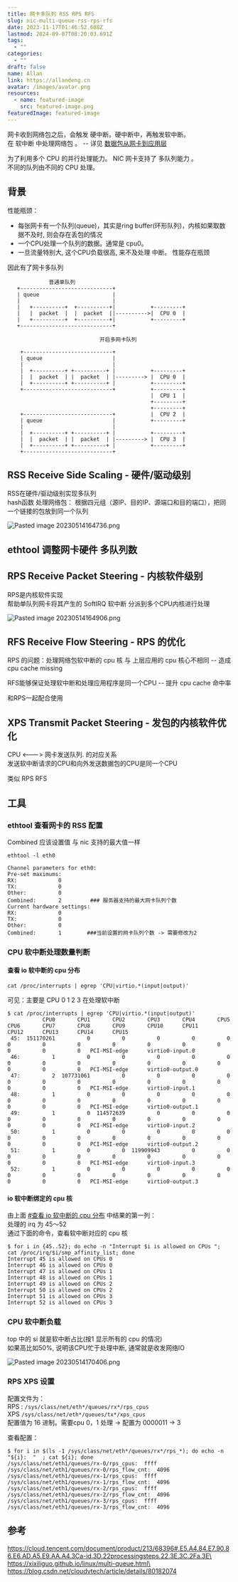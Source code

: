 ```yaml
---
title: 网卡多队列 RSS RPS RFS
slug: nic-multi-queue-rss-rps-rfs
date: 2023-11-17T01:46:52.608Z
lastmod: 2024-09-07T08:20:03.691Z
tags:
  - ""
categories:
  - ""
draft: false
name: Allan
link: https://allandeng.cn
avatar: /images/avatar.png
resources:
  - name: featured-image
    src: featured-image.png
featuredImage: featured-image
---
```

网卡收到网络包之后，会触发 硬中断。硬中断中，再触发软中断。\
在 软中断 中处理网络包 。 -- 详见 [数据包从网卡到应用层](/%E6%95%B0%E6%8D%AE%E5%8C%85%E4%BB%8E%E7%BD%91%E5%8D%A1%E5%88%B0%E5%BA%94%E7%94%A8%E5%B1%82)

为了利用多个 CPU 的并行处理能力。 NIC 网卡支持了 多队列能力 。\
不同的队列由不同的 CPU 处理。

## 背景

性能瓶颈：

* 每张网卡有一个队列(queue)，其实是ring buffer(环形队列)，内核如果取数据不及时, 则会存在丢包的情况
* 一个CPU处理一个队列的数据。通常是 cpu0。
* 一旦流量特别大, 这个CPU负载很高, 来不及处理 中断。 性能存在瓶颈

因此有了网卡多队列

```
             普通单队列                                   
   +-----------------------------+                        
   | queue                       |                        
   |                             |                        
   |   +----------+  +----------+|           +---------+  
   |   |  packet  |  |  packet  ||---------->|  CPU 0  |  
   |   +----------+  +----------+|           +---------+  
   +-----------------------------+                        
                                                    
                             开启多网卡队列               
                                                        
    +----------------------------+                       
    | queue                      |                       
    |                            |                       
    |  +----------+ +----------+ |           +---------+ 
    |  |  packet  | |  packet  | |---------> |  CPU 0  | 
    |  +----------+ +----------+ |           +---------+ 
    +----------------------------+           +---------+ 
                                             |  CPU 1  |  
                                             +---------+  
                                             +---------+  
    +----------------------------+           |  CPU 2  |  
    | queue                      |           +---------+  
    |                            |                        
    |  +----------+ +----------+ |           +---------+  
    |  |  packet  | |  packet  | |---------> |  CPU 3  |  
    |  +----------+ +----------+ |           +---------+  
    +----------------------------+                        
```

## RSS Receive Side Scaling - 硬件/驱动级别

RSS在硬件/驱动级别实现多队列\
hash函数 处理网络包： 根据四元组（源IP、目的IP、源端口和目的端口），把同一个链接的包放到同一个队列

![Pasted image 20230514164736.png](pic/nic-multi-queue-rss-rps-rfs-0.png)

## ethtool 调整网卡硬件 多队列数

## RPS Receive Packet Steering - 内核软件级别

RPS是内核软件实现\
帮助单队列网卡将其产生的 SoftIRQ 软中断 分派到多个CPU内核进行处理

![Pasted image 20230514164906.png](pic/nic-multi-queue-rss-rps-rfs-1.png)

## RFS Receive Flow Steering - RPS 的优化

RPS 的问题：处理网络包软中断的 cpu 核 与 上层应用的 cpu 核心不相同 -- 造成 cpu cache missing

RFS能够保证处理软中断和处理应用程序是同一个CPU -- 提升 cpu cache 命中率

和RPS一起配合使用

## XPS Transmit Packet Steering - 发包的内核软件优化

CPU <---> 网卡发送队列. 的对应关系\
发送软中断请求的CPU和向外发送数据包的CPU是同一个CPU

类似 RPS RFS

## 工具

### ethtool 查看网卡的 RSS 配置

Combined 应该设置值 与 nic 支持的最大值一样

```
ethtool -l eth0

Channel parameters for eth0:
Pre-set maximums:
RX:             0
TX:             0
Other:          0
Combined:       2         ### 服务器支持的最大网卡队列个数
Current hardware settings:
RX:             0
TX:             0
Other:          0
Combined:       1        ###当前设置的网卡队列个数 -> 需要修改为2
```

### CPU 软中断处理数量判断

#### 查看 io 软中断的 cpu 分布

```
cat /proc/interrupts | egrep 'CPU|virtio.*(input|output)'
```

可见：主要是 CPU 0 1 2 3 在处理软中断

```
$ cat /proc/interrupts | egrep 'CPU|virtio.*(input|output)'
           CPU0       CPU1       CPU2       CPU3       CPU4       CPU5       CPU6       CPU7       CPU8       CPU9       CPU10      CPU11      CPU12      CPU13      CPU14      CPU15
 45:  151170261          0          0          0          0          0          0          0          0          0          0          0          0          0          0          0   PCI-MSI-edge      virtio0-input.0
 46:          1          0          0          0          0          0          0          0          0          0          0          0          0          0          0          0   PCI-MSI-edge      virtio0-output.0
 47:          2  107731061          0          0          0          0          0          0          0          0          0          0          0          0          0          0   PCI-MSI-edge      virtio0-input.1
 48:          1          0          0          0          0          0          0          0          0          0          0          0          0          0          0          0   PCI-MSI-edge      virtio0-output.1
 49:          1          0  114572639          0          0          0          0          0          0          0          0          0          0          0          0          0   PCI-MSI-edge      virtio0-input.2
 50:          1          0          0          0          0          0          0          0          0          0          0          0          0          0          0          0   PCI-MSI-edge      virtio0-output.2
 51:          1          0          0  119909943          0          0          0          0          0          0          0          0          0          0          0          0   PCI-MSI-edge      virtio0-input.3
 52:          1          0          0          0          0          0          0          0          0          0          0          0          0          0          0          0   PCI-MSI-edge      virtio0-output.3
```

#### io 软中断绑定的 cpu 核

由上面 [#查看 io 软中断的 cpu 分布](#%E6%9F%A5%E7%9C%8B%20io%20%E8%BD%AF%E4%B8%AD%E6%96%AD%E7%9A%84%20cpu%20%E5%88%86%E5%B8%83) 中结果的第一列：\
处理的 irq 为 45～52\
通过下面的命令，查看软中断对应的 cpu 核

```
$ for i in {45..52}; do echo -n "Interrupt $i is allowed on CPUs "; cat /proc/irq/$i/smp_affinity_list; done
Interrupt 45 is allowed on CPUs 0
Interrupt 46 is allowed on CPUs 0
Interrupt 47 is allowed on CPUs 1
Interrupt 48 is allowed on CPUs 1
Interrupt 49 is allowed on CPUs 2
Interrupt 50 is allowed on CPUs 2
Interrupt 51 is allowed on CPUs 3
Interrupt 52 is allowed on CPUs 3
```

### CPU 软中断负载

top 中的 si 就是软中断占比(按1 显示所有的 cpu 的情况)\
如果高比如50%, 说明该CPU忙于处理中断, 通常就是收发网络IO

![Pasted image 20230514170406.png](pic/nic-multi-queue-rss-rps-rfs-2.png)

### RPS XPS 设置

配置文件为：\
RPS : `/sys/class/net/eth*/queues/rx*/rps_cpus`\
XPS `/sys/class/net/eth*/queues/tx*/xps_cpus`\
配置值为 16 进制。需要cpu 0，1 处理 -> 配置为 0000011 -> 3

查看配置：

```shell
$ for i in $(ls -1 /sys/class/net/eth*/queues/rx*/rps_*); do echo -n "${i}:  "  ; cat ${i}; done
/sys/class/net/eth1/queues/rx-0/rps_cpus:  ffff
/sys/class/net/eth1/queues/rx-0/rps_flow_cnt:  4096
/sys/class/net/eth1/queues/rx-1/rps_cpus:  ffff
/sys/class/net/eth1/queues/rx-1/rps_flow_cnt:  4096
/sys/class/net/eth1/queues/rx-2/rps_cpus:  ffff
/sys/class/net/eth1/queues/rx-2/rps_flow_cnt:  4096
/sys/class/net/eth1/queues/rx-3/rps_cpus:  ffff
/sys/class/net/eth1/queues/rx-3/rps_flow_cnt:  4096
```

## 参考

https://cloud.tencent.com/document/product/213/68396#.E5.A4.84.E7.90.86.E6.AD.A5.E9.AA.A4.3Ca-id.3D.22processingsteps.22.3E.3C.2Fa.3E\
https://xixiliguo.github.io/linux/multi-queue.html\
https://blog.csdn.net/cloudvtech/article/details/80182074

